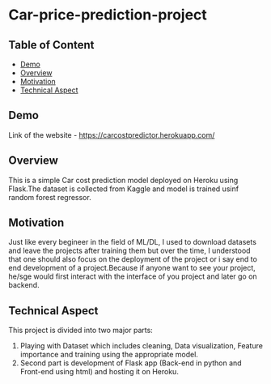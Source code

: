 # Car-price-prediction-project

## Table of Content
* [Demo](#demo)
* [Overview](#overview)
* [Motivation](#motivation)
* [Technical Aspect](#technical-aspect)

## Demo
Link of the website - https://carcostpredictor.herokuapp.com/	

## Overview
This is a simple Car cost prediction model deployed on Heroku using Flask.The dataset is collected from Kaggle and model is trained usinf random forest regressor.

## Motivation
Just like every begineer in the field of ML/DL, I used to download datasets and leave the projects after training them but over the time, I understood that one should also focus on the deployment of the project or i say end to end development of a project.Because if anyone want to see your project, he/sge would first interact with the interface of you project and later go on backend.

## Technical Aspect
This project is divided into two major parts:
1. Playing with Dataset which includes cleaning, Data visualization, Feature importance and training using the appropriate model.
2. Second part is development of Flask app (Back-end in python and Front-end using html) and hosting it on Heroku.
